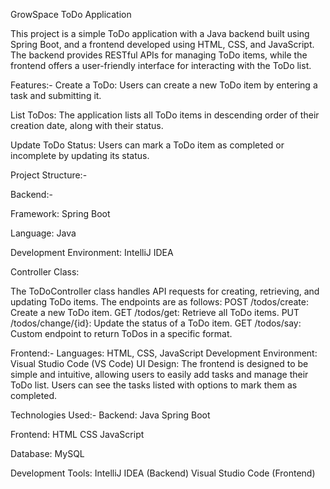GrowSpace ToDo Application

This project is a simple ToDo application with a Java backend built using Spring Boot, and a frontend developed using HTML, CSS, and JavaScript. The backend provides RESTful APIs for managing ToDo items, while the frontend offers a user-friendly interface for interacting with the ToDo list.

Features:-
Create a ToDo: Users can create a new ToDo item by entering a task and submitting it.

List ToDos: The application lists all ToDo items in descending order of their creation date, along with their status.

Update ToDo Status: Users can mark a ToDo item as completed or incomplete by updating its status.

Project Structure:-

Backend:-

Framework: Spring Boot

Language: Java

Development Environment: IntelliJ IDEA

Controller Class:

The ToDoController class handles API requests for creating, retrieving, and updating ToDo items.
The endpoints are as follows:
POST /todos/create: Create a new ToDo item.
GET /todos/get: Retrieve all ToDo items.
PUT /todos/change/{id}: Update the status of a ToDo item.
GET /todos/say: Custom endpoint to return ToDos in a specific format.

Frontend:-
Languages: HTML, CSS, JavaScript
Development Environment: Visual Studio Code (VS Code)
UI Design:
The frontend is designed to be simple and intuitive, allowing users to easily add tasks and manage their ToDo list.
Users can see the tasks listed with options to mark them as completed.

Technologies Used:-
Backend:
Java Spring Boot

Frontend:
HTML CSS JavaScript

Database:
MySQL

Development Tools:
IntelliJ IDEA (Backend) Visual Studio Code (Frontend)

